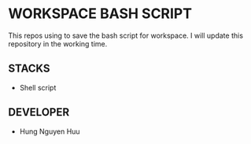 # WORKSPACE BASH SCRIPT

This repos using to save the bash script for workspace. I will update this repository in the working time.

## STACKS

* Shell script

## DEVELOPER

* Hung Nguyen Huu
